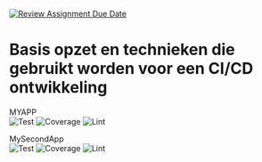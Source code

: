[![Review Assignment Due Date](https://classroom.github.com/assets/deadline-readme-button-24ddc0f5d75046c5622901739e7c5dd533143b0c8e959d652212380cedb1ea36.svg)](https://classroom.github.com/a/B9F4RYVR)

<h1>Basis opzet en technieken die gebruikt worden voor een CI/CD ontwikkeling</h1>

MYAPP\
![Test](https://github.com/JoV00gt//DevOps/actions/workflows/CI-API.yml/badge.svg)
![Coverage](https://github.com/JoV00gt/DevOps/actions/workflows/code-coverage.yml/badge.svg)
![Lint](https://github.com/JoV00gt//DevOps/actions/workflows/CI-LINT.yml/badge.svg)

MySecondApp\
![Test](https://github.com/JoV00gt//DevOps/actions/workflows/CI-API-2.yml/badge.svg)
![Coverage](https://github.com/JoV00gt//DevOps/actions/workflows/code-coverage-secondservice.yml/badge.svg)
![Lint](https://github.com/JoV00gt//DevOps/actions/workflows/CI-LINT-2.yml/badge.svg)
